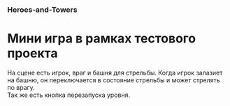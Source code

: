 ### Heroes-and-Towers ###
# Мини игра в рамках тестового проекта #
На сцене есть игрок, враг и башня для стрельбы. Когда игрок залазиет на башню, он переключается в состояние стрельбы и может стрелять по врагу.  
Так же есть кнопка перезапуска уровня.
